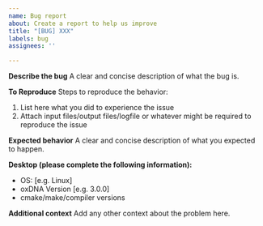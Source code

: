 ```yaml
---
name: Bug report
about: Create a report to help us improve
title: "[BUG] XXX"
labels: bug
assignees: ''

---
```


**Describe the bug**
A clear and concise description of what the bug is.

**To Reproduce**
Steps to reproduce the behavior:
1. List here what you did to experience the issue
2. Attach input files/output files/logfile or whatever might be required to reproduce the issue

**Expected behavior**
A clear and concise description of what you expected to happen.

**Desktop (please complete the following information):**
 - OS: [e.g. Linux]
 - oxDNA Version [e.g. 3.0.0]
- cmake/make/compiler versions

**Additional context**
Add any other context about the problem here.

